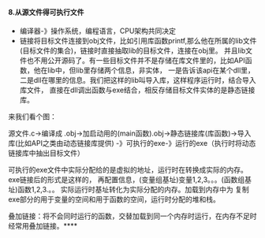 #### 8.从源文件得可执行文件
* 编译器-》操作系统，编程语言，CPU架构共同决定
* 链接将目标文件连接到obj文件，比如引用库函数printf,那么他在所属的lib文件(目标文件的集合)，链接时直接抽取lib的目标文件，连接在obj里。
并且lib文件也不用公开源码了。有一些目标文件并不是存储在库文件里的，比如API函数，他在lib中，但lib里存储两个信息，非实体，
一是告诉该api在某个dll里，二是dll在哪里的信息。我们把这样的lib叫导入库，这样程序运行时，结合导入库文件，
直接在dll调出函数与exe结合，相反存储目标文件实体的是静态链接库。

来我们看个图：

源文件.c->编译成 .obj->加启动用的(main函数).obj->静态链接库(库函数)->导入库(比如API之类由动态链接库提供)
-》可执行的exe-》运行的exe（执行时将动态链接库中抽出目标文件）

可执行的exe文件中实际分配给的是虚拟的地址，运行时在转换成实际的内存。
exe链接后的形式是这样的， 再配置信息，(变量组基址)变量1,2,3。。。(函数组基址)函数1,2,3.。。
实际运行时基址转化为实际分配的内存。加载到内存中为 复制exe部分的用于变量的空间和用于函数的空间，运行时分配的堆和栈。

叠加链接：将不会同时运行的函数，交替加载到同一个内存时运行，在内存不足时经常用叠加链接。****
